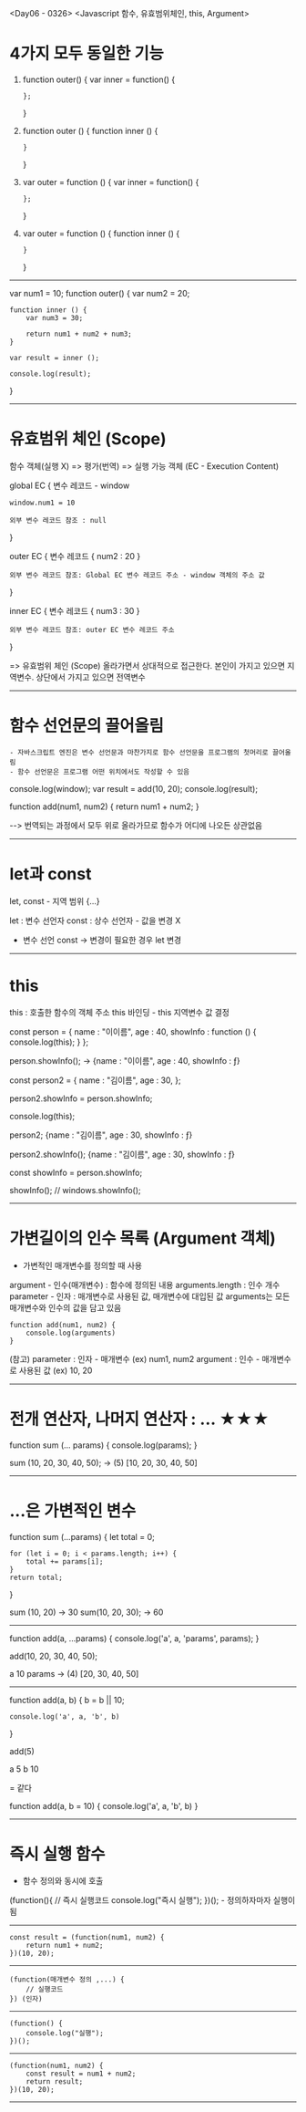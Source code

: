 <Day06 - 0326>
<Javascript 함수, 유효범위체인, this, Argument>

# 4가지 모두 동일한 기능

1.  function outer() {
    var inner = function() {

        };

    }

2.  function outer () {
    function inner () {

        }

    }

3.  var outer = function () {
    var inner = function() {

        };

    }

4.  var outer = function () {
    function inner () {

        }

    }

---

var num1 = 10;
function outer() {
var num2 = 20;

    function inner () {
        var num3 = 30;

        return num1 + num2 + num3;
    }

    var result = inner ();

    console.log(result);

}

---

# 유효범위 체인 (Scope)

함수 객체(실행 X) => 평가(번역) => 실행 가능 객체 (EC - Execution Content)

global EC {
변수 레코드 - window

    window.num1 = 10

    외부 변수 레코드 참조 : null

}

outer EC {
변수 레코드 {
num2 : 20
}

    외부 변수 레코드 참조: Global EC 변수 레코드 주소 - window 객체의 주소 값

}

inner EC {
변수 레코드 {
num3 : 30
}

    외부 변수 레코드 참조: outer EC 변수 레코드 주소

}

=> 유효범위 체인 (Scope)
올라가면서 상대적으로 접근한다. 본인이 가지고 있으면 지역변수. 상단에서 가지고 있으면 전역변수

---

# 함수 선언문의 끌어올림

    - 자바스크립트 엔진은 변수 선언문과 마찬가지로 함수 선언문을 프로그램의 첫머리로 끌어올림
    - 함수 선언문은 프로그램 어떤 위치에서도 작성할 수 있음

console.log(window);
var result = add(10, 20);
console.log(result);

function add(num1, num2) {
return num1 + num2;
}

--> 번역되는 과정에서 모두 위로 올라가므로 함수가 어디에 나오든 상관없음

---

# let과 const

let, const - 지역 범위 {...}

let : 변수 선언자
const : 상수 선언자 - 값을 변경 X

- 변수 선언 const -> 변경이 필요한 경우 let 변경

---

# this

this : 호출한 함수의 객체 주소
this 바인딩 - this 지역변수 값 결정

const person = {
name : "이이름",
age : 40,
showInfo : function () {
console.log(this);
}
};

person.showInfo();
-> {name : "이이름", age : 40, showInfo : ƒ}

const person2 = {
name : "김이름",
age : 30,
};

person2.showInfo = person.showInfo;

console.log(this);

person2;
{name : "김이름", age : 30, showInfo : ƒ}

person2.showInfo();
{name : "김이름", age : 30, showInfo : ƒ}

const showInfo = person.showInfo;

showInfo(); // windows.showInfo();

---

# 가변길이의 인수 목록 (Argument 객체)

- 가변적인 매개변수를 정의할 때 사용

argument - 인수(매개변수) : 함수에 정의된 내용
arguments.length : 인수 개수
parameter - 인자 : 매개변수로 사용된 값, 매개변수에 대입된 값
arguments는 모든 매개변수와 인수의 값을 담고 있음

    function add(num1, num2) {
        console.log(arguments)
    }

(참고)
parameter : 인자 - 매개변수 (ex) num1, num2
argument : 인수 - 매개변수로 사용된 값 (ex) 10, 20

---

# 전개 연산자, 나머지 연산자 : ... ★★★

function sum (... params) {
console.log(params);
}

sum (10, 20, 30, 40, 50);
-> (5)
[10, 20, 30, 40, 50]

---

# ...은 가변적인 변수

function sum (...params) {
let total = 0;

    for (let i = 0; i < params.length; i++) {
        total += params[i];
    }
    return total;

}

sum (10, 20)
-> 30
sum(10, 20, 30);
-> 60

---

function add(a, ...params) {
console.log('a', a, 'params', params);
}

add(10, 20, 30, 40, 50);

a 10 params -> (4) [20, 30, 40, 50]

---

function add(a, b) {
b = b || 10;

    console.log('a', a, 'b', b)

}

add(5)

a 5 b 10

= 같다

function add(a, b = 10) {
console.log('a', a, 'b', b)
}

---

# 즉시 실행 함수

- 함수 정의와 동시에 호출

(function(){
// 즉시 실행코드 console.log("즉시 실행");
})(); - 정의하자마자 실행이 됨

---

    const result = (function(num1, num2) {
        return num1 + num2;
    })(10, 20);

---

    (function(매개변수 정의 ,...) {
        // 실행코드
    }) (인자)

---

    (function() {
        console.log("실행");
    })();

---

    (function(num1, num2) {
        const result = num1 + num2;
        return result;
    })(10, 20);

---

